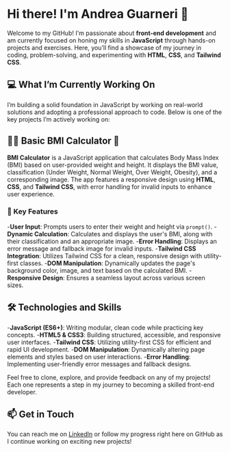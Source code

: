 # Hi there! I'm Andrea Guarneri 👋

Welcome to my GitHub! I'm passionate about **front-end development** and am currently focused on honing my skills in **JavaScript** through hands-on projects and exercises. Here, you’ll find a showcase of my journey in coding, problem-solving, and experimenting with **HTML**, **CSS**, and **Tailwind CSS**.

## 💻 What I’m Currently Working On

I’m building a solid foundation in JavaScript by working on real-world solutions and adopting a professional approach to code. Below is one of the key projects I’m actively working on:

## 🏋️‍♂️ Basic BMI Calculator 💪

**BMI Calculator** is a JavaScript application that calculates Body Mass Index (BMI) based on user-provided weight and height. It displays the BMI value, classification (Under Weight, Normal Weight, Over Weight, Obesity), and a corresponding image. The app features a responsive design using **HTML**, **CSS**, and **Tailwind CSS**, with error handling for invalid inputs to enhance user experience.

### 🌟 Key Features

-**User Input**: Prompts users to enter their weight and height via `prompt()`.
-**Dynamic Calculation**: Calculates and displays the user's BMI, along with their classification and an appropriate image.
-**Error Handling**: Displays an error message and fallback image for invalid inputs.
-**Tailwind CSS Integration**: Utilizes Tailwind CSS for a clean, responsive design with utility-first classes.
-**DOM Manipulation**: Dynamically updates the page's background color, image, and text based on the calculated BMI.
-**Responsive Design**: Ensures a seamless layout across various screen sizes.

## 🛠️ Technologies and Skills

-**JavaScript (ES6+)**: Writing modular, clean code while practicing key concepts.
-**HTML5 & CSS3**: Building structured, accessible, and responsive user interfaces.
-**Tailwind CSS**: Utilizing utility-first CSS for efficient and rapid UI development.
-**DOM Manipulation**: Dynamically altering page elements and styles based on user interactions.
-**Error Handling**: Implementing user-friendly error messages and fallback designs.

Feel free to clone, explore, and provide feedback on any of my projects! Each one represents a step in my journey to becoming a skilled front-end developer.

## 📫 Get in Touch

You can reach me on [LinkedIn](https://www.linkedin.com/in/andreaguarneri) or follow my progress right here on GitHub as I continue working on exciting new projects!

